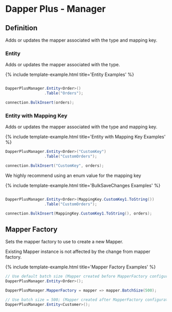 # Dapper Plus - Manager

## Definition

Adds or updates the mapper associated with the type and mapping key.

### Entity

Adds or updates the mapper associated with the type.

{% include template-example.html title='Entity Examples' %} 
```csharp

DapperPlusManager.Entity<Order>()
                 .Table("Orders");

connection.BulkInsert(orders);
```

### Entity with Mapping Key

Adds or updates the mapper associated with the type and mapping key.

{% include template-example.html title='Entity with Mapping Key Examples' %} 
```csharp
DapperPlusManager.Entity<Order>("CustomKey")
                 .Table("CustomOrders");

connection.BulkInsert("CustomKey", orders);
```

We highly recommend using an enum value for the mapping key

{% include template-example.html title='BulkSaveChanges Examples' %} 
```csharp

DapperPlusManager.Entity<Order>(MappingKey.CustomKey1.ToString())
                 .Table("CustomOrders");

connection.BulkInsert(MappingKey.CustomKey1.ToString(), orders);
```

## Mapper Factory

Sets the mapper factory to use to create a new Mapper.

Existing Mapper instance is not affected by the change from mapper factory.

{% include template-example.html title='Mapper Factory Examples' %} 
```csharp
// Use default batch size (Mapper created before MapperFactory configuration)
DapperPlusManager.Entity<Order>();

DapperPlusManager.MapperFactory = mapper => mapper.BatchSize(500);

// Use batch size = 500; (Mapper created after MapperFactory configuration)
DapperPlusManager.Entity<Customer>();
```